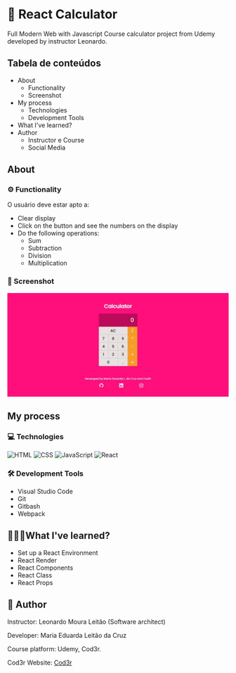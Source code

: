 # 📲 React Calculator

Full Modern Web with Javascript Course calculator project from Udemy developed by instructor Leonardo.

## Tabela de conteúdos

- About
    - Functionality
    - Screenshot
- My process
    - Technologies
    - Development Tools
- What I've learned?
- Author
    - Instructor e Course
    - Social Media

## About

### ⚙️ Functionality

O usuário deve estar apto a:

- Clear display
- Click on the button and see the numbers on the display
- Do the following operations:
    - Sum
    - Subtraction
    - Division
    - Multiplication

### 📸 Screenshot

![Screenshot](./src/img/calculator_screenshot.jpeg)

## My process

### 💻 Technologies

![HTML](https://img.shields.io/badge/HTML-239120?style=for-the-badge&logo=html5&logoColor=white)
![CSS](https://img.shields.io/badge/CSS-239120?&style=for-the-badge&logo=css3&logoColor=white)
![JavaScript](https://img.shields.io/badge/JavaScript-F7DF1E?style=for-the-badge&logo=javascript&logoColor=black)
![React](https://img.shields.io/badge/React-20232A?style=for-the-badge&logo=react&logoColor=61DAFB)

### 🛠️ Development Tools

- Visual Studio Code
- Git
- Gitbash
- Webpack

## 👩🏽‍💻What I've learned?

- Set up a React Environment
- React Render
- React Components
- React Class
- React Props

## 📍 Author

Instructor: Leonardo Moura Leitão (Software architect)

Developer: Maria Eduarda Leitão da Cruz

Course platform: Udemy, Cod3r.

Cod3r Website: [Cod3r](www.cod3r.com.br)


